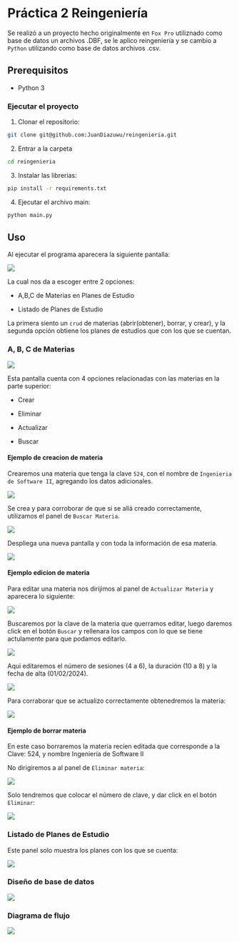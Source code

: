 # Práctica 2 Reingeniería

Se realizó a un proyecto hecho originalmente en `Fox Pro` utiliznado como base de datos un archivos .DBF, se le aplico reingeniería y se cambio a `Python` utilizando como base de datos archivos .csv.

## Prerequisitos

* Python 3

### Ejecutar el proyecto

1. Clonar el repositorio:

``` bash
git clone git@github.com:JuanDiazuwu/reingenieria.git
```

2. Entrar a la carpeta

``` bash
cd reingenieria
```

3. Instalar las librerias:

``` bash
pip install -r requirements.txt
```

4. Ejecutar el archivo main:

``` bash
python main.py
```

## Uso 

Al ejecutar el programa aparecera la siguiente pantalla:

![](./img/01.jpeg)

La cual nos da a escoger entre 2 opciones:

* A,B,C de Materias en Planes de Estudio

* Listado de Planes de Estudio

La primera siento un `crud` de materias (abrir(obtener), borrar, y crear), y la segunda opción obtiene los planes de estudios que con los que se cuentan.

### A, B, C de Materias

![](./img/02.jpeg)

Esta pantalla cuenta con 4 opciones relacionadas con las materias en la parte superior:

* Crear

* Eliminar

* Actualizar

* Buscar 

#### Ejemplo de creacion de materia

Crearemos una materia que tenga la clave `524`, con el nombre de `Ingenieria de Software II`, agregando los datos adicionales.

![](./img/03.jpeg)

Se crea y para corroborar de que si se allá creado correctamente, utilizamos el panel de `Buscar Materia`.

![](./img/04.jpeg)

Despliega una nueva pantalla y con toda la información de esa materia.

![](./img/05.jpeg)

#### Ejemplo edicion de materia

Para editar una materia nos dirijimos al panel de `Actualizar Materia` y aparecera lo siguiente:

![](./img/06.jpeg)

Buscaremos por la clave de la materia que querramos editar, luego daremos click en el botón `Buscar` y rellenara los campos con lo que se tiene actulamente para que podamos editarlo.

![](./img/07.jpeg)

Aqui editaremos el número de sesiones (4 a 6), la duración (10 a 8) y la fecha de alta (01/02/2024).

![](./img/08.jpeg)

Para corraborar que se actualizo correctamente obtenedremos la materia:

![](./img/09.jpeg)

#### Ejemplo de borrar materia

En este caso borraremos la materia recien editada que corresponde a la Clave: 524, y nombre Ingeniería de Software II

No dirigiremos a al panel de `Eliminar materia`:

![](./img/10.jpeg)

Solo tendremos que colocar el número de clave, y dar click en el botón `Eliminar`:

![](./img/11.jpeg)

### Listado de Planes de Estudio

Este panel solo muestra los planes con los que se cuenta:

![](./img/12.jpeg)

### Diseño de base de datos

![](./img/13.jpeg)

### Diagrama de flujo

![](./img/14.jpeg)